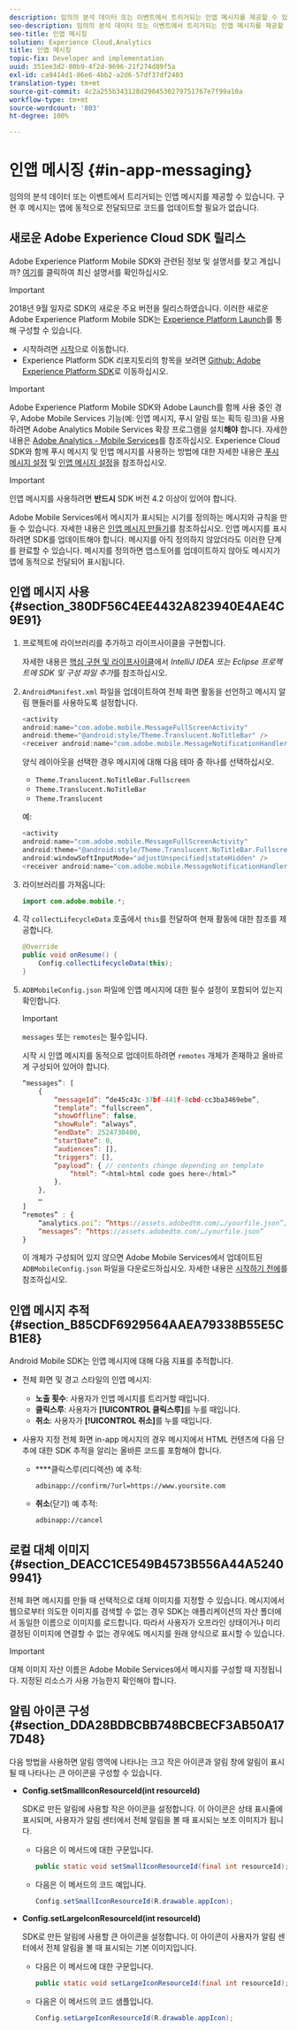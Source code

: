 ```yaml
---
description: 임의의 분석 데이터 또는 이벤트에서 트리거되는 인앱 메시지를 제공할 수 있습니다. 구현 후 메시지는 앱에 동적으로 전달되므로 코드를 업데이트할 필요가 없습니다.
seo-description: 임의의 분석 데이터 또는 이벤트에서 트리거되는 인앱 메시지를 제공할 수 있습니다. 구현 후 메시지는 앱에 동적으로 전달되므로 코드를 업데이트할 필요가 없습니다.
seo-title: 인앱 메시징
solution: Experience Cloud,Analytics
title: 인앱 메시징
topic-fix: Developer and implementation
uuid: 351ee3d2-80b9-4f2d-9696-21f274d89f5a
exl-id: ca9414d1-86e6-4bb2-a2d6-57df37df2403
translation-type: tm+mt
source-git-commit: 4c2a255b343128d2904530279751767e7f99a10a
workflow-type: tm+mt
source-wordcount: '803'
ht-degree: 100%

---
```


# 인앱 메시징 {#in-app-messaging}

임의의 분석 데이터 또는 이벤트에서 트리거되는 인앱 메시지를 제공할 수 있습니다. 구현 후 메시지는 앱에 동적으로 전달되므로 코드를 업데이트할 필요가 없습니다.

## 새로운 Adobe Experience Cloud SDK 릴리스

Adobe Experience Platform Mobile SDK와 관련된 정보 및 설명서를 찾고 계십니까? [여기](https://aep-sdks.gitbook.io/docs/)를 클릭하여 최신 설명서를 확인하십시오.

>[!IMPORTANT]
>
>2018년 9월 일자로 SDK의 새로운 주요 버전을 릴리스하였습니다. 이러한 새로운 Adobe Experience Platform Mobile SDK는 [Experience Platform Launch](https://www.adobe.com/kr/experience-platform/launch.html)를 통해 구성할 수 있습니다.

* 시작하려면 [시작](https://launch.adobe.com/)으로 이동합니다.
* Experience Platform SDK 리포지토리의 항목을 보려면 [Github: Adobe Experience Platform SDK](https://github.com/Adobe-Marketing-Cloud/acp-sdks)로 이동하십시오.

>[!IMPORTANT]
>
> Adobe Experience Platform Mobile SDK와 Adobe Launch를 함께 사용 중인 경우, Adobe Mobile Services 기능(예: 인앱 메시지, 푸시 알림 또는 획득 링크)을 사용하려면 Adobe Analytics Mobile Services 확장 프로그램을 설치&#x200B;**해야** 합니다. 자세한 내용은 [Adobe Analytics - Mobile Services](https://aep-sdks.gitbook.io/docs/using-mobile-extensions/adobe-analytics-mobile-services)를 참조하십시오. Experience Cloud SDK와 함께 푸시 메시지 및 인앱 메시지를 사용하는 방법에 대한 자세한 내용은 [푸시 메시지 설정](https://aep-sdks.gitbook.io/docs/using-mobile-extensions/adobe-analytics-mobile-services#set-up-push-messaging) 및 [인앱 메시지 설정](https://aep-sdks.gitbook.io/docs/using-mobile-extensions/adobe-analytics-mobile-services#set-up-in-app-messaging)을 참조하십시오.

>[!IMPORTANT]
>
>인앱 메시지를 사용하려면 **반드시** SDK 버전 4.2 이상이 있어야 합니다.

Adobe Mobile Services에서 메시지가 표시되는 시기를 정의하는 메시지와 규칙을 만들 수 있습니다. 자세한 내용은 [인앱 메시지 만들기](/help/using/in-app-messaging/t-in-app-message/t-in-app-message.md)를 참조하십시오. 인앱 메시지를 표시하려면 SDK를 업데이트해야 합니다. 메시지를 아직 정의하지 않았더라도 이러한 단계를 완료할 수 있습니다. 메시지를 정의하면 앱스토어를 업데이트하지 않아도 메시지가 앱에 동적으로 전달되어 표시됩니다.

## 인앱 메시지 사용 {#section_380DF56C4EE4432A823940E4AE4C9E91}

1. 프로젝트에 라이브러리를 추가하고 라이프사이클을 구현합니다.

   자세한 내용은 [핵심 구현 및 라이프사이클](/help/android/getting-started/dev-qs.md)에서 *IntelliJ IDEA 또는 Eclipse 프로젝트에 SDK 및 구성 파일 추가*&#x200B;를 참조하십시오.

1. `AndroidManifest.xml` 파일을 업데이트하여 전체 화면 활동을 선언하고 메시지 알림 핸들러를 사용하도록 설정합니다.

   ```java
   <activity  
   android:name="com.adobe.mobile.MessageFullScreenActivity"  
   android:theme="@android:style/Theme.Translucent.NoTitleBar" /> 
   <receiver android:name="com.adobe.mobile.MessageNotificationHandler" />
   ```

   양식 레이아웃을 선택한 경우 메시지에 대해 다음 테마 중 하나를 선택하십시오.

   * `Theme.Translucent.NoTitleBar.Fullscreen`
   * `Theme.Translucent.NoTitleBar`
   * `Theme.Translucent`

   예:

   ```java
   <activity 
   android:name="com.adobe.mobile.MessageFullScreenActivity" 
   android:theme="@android:style/Theme.Translucent.NoTitleBar.Fullscreen" 
   android:windowSoftInputMode="adjustUnspecified|stateHidden" /> 
   <receiver android:name="com.adobe.mobile.MessageNotificationHandler" />
   ```

1. 라이브러리를 가져옵니다:

   ```java
   import com.adobe.mobile.*;
   ```

1. 각 `collectLifecycleData` 호출에서 `this`를 전달하여 현재 활동에 대한 참조를 제공합니다.

   ```java
   @Override 
   public void onResume() { 
       Config.collectLifecycleData(this); 
   }
   ```

1. `ADBMobileConfig.json` 파일에 인앱 메시지에 대한 필수 설정이 포함되어 있는지 확인합니다.

   >[!IMPORTANT]
   >
   >`messages` 또는 `remotes`는 필수입니다.

   시작 시 인앱 메시지를 동적으로 업데이트하려면 `remotes` 개체가 존재하고 올바르게 구성되어 있어야 합니다.

   ```js
   “messages”: [ 
       { 
           “messageId”: “de45c43c-37bf-441f-8cbd-cc3ba3469ebe”, 
           “template”: “fullscreen”, 
           “showOffline”: false, 
           “showRule”: “always”, 
           “endDate”: 2524730400, 
           “startDate”: 0, 
           “audiences”: [], 
           “triggers”: [], 
           “payload”: { // contents change depending on template 
               “html”: “<html>html code goes here</html>” 
           }, 
       }, 
       … 
   ] 
   “remotes” : { 
       “analytics.poi”: “https://assets.adobedtm.com/…/yourfile.json”, 
       “messages”: “https://assets.adobedtm.com/…/yourfile.json” 
   }
   ```

   이 개체가 구성되어 있지 않으면 Adobe Mobile Services에서 업데이트된 `ADBMobileConfig.json` 파일을 다운로드하십시오. 자세한 내용은 [시작하기 전에](/help/android/getting-started/requirements.md)를 참조하십시오.

## 인앱 메시지 추적 {#section_B85CDF6929564AAEA79338B55E5CB1E8}

Android Mobile SDK는 인앱 메시지에 대해 다음 지표를 추적합니다.

* 전체 화면 및 경고 스타일의 인앱 메시지:

   * **노출 횟수**: 사용자가 인앱 메시지를 트리거할 때입니다.
   * **클릭스루**: 사용자가 **[!UICONTROL 클릭스루]**&#x200B;를 누를 때입니다.
   * **취소**: 사용자가 **[!UICONTROL 취소]**&#x200B;를 누를 때입니다.

* 사용자 지정 전체 화면 in-app 메시지의 경우 메시지에서 HTML 컨텐츠에 다음 단추에 대한 SDK 추적을 알리는 올바른 코드를 포함해야 합니다.

   * ****&#x200B;클릭스루(리디렉션) 예 추적:

      `adbinapp://confirm/?url=https://www.yoursite.com`
   * **취소**(닫기) 예 추적:

      `adbinapp://cancel`

## 로컬 대체 이미지 {#section_DEACC1CE549B4573B556A44A52409941}

전체 화면 메시지를 만들 때 선택적으로 대체 이미지를 지정할 수 있습니다. 메시지에서 웹으로부터 의도한 이미지를 검색할 수 없는 경우 SDK는 애플리케이션의 자산 폴더에서 동일한 이름으로 이미지를 로드합니다. 따라서 사용자가 오프라인 상태이거나 미리 결정된 이미지에 연결할 수 없는 경우에도 메시지를 원래 양식으로 표시할 수 있습니다.

>[!IMPORTANT]
>
>대체 이미지 자산 이름은 Adobe Mobile Services에서 메시지를 구성할 때 지정됩니다. 지정된 리소스가 사용 가능한지 확인해야 합니다.

## 알림 아이콘 구성 {#section_DDA28BDBCBB748BCBECF3AB50A177D48}

다음 방법을 사용하면 알림 영역에 나타나는 크고 작은 아이콘과 알림 창에 알림이 표시될 때 나타나는 큰 아이콘을 구성할 수 있습니다.

* **Config.setSmallIconResourceId(int resourceId)**

   SDK로 만든 알림에 사용할 작은 아이콘을 설정합니다. 이 아이콘은 상태 표시줄에 표시되며, 사용자가 알림 센터에서 전체 알림을 볼 때 표시되는 보조 이미지가 됩니다.

   * 다음은 이 메서드에 대한 구문입니다.

      ```java
      public static void setSmallIconResourceId(final int resourceId); 
      ```

   * 다음은 이 메서드의 코드 예입니다.

      ```java
      Config.setSmallIconResourceId(R.drawable.appIcon);
      ```

* **Config.setLargeIconResourceId(int resourceId)**

   SDK로 만든 알림에 사용할 큰 아이콘을 설정합니다. 이 아이콘이 사용자가 알림 센터에서 전체 알림을 볼 때 표시되는 기본 이미지입니다.

   * 다음은 이 메서드에 대한 구문입니다.

      ```java
      public static void setLargeIconResourceId(final int resourceId); 
      ```

   * 다음은 이 메서드의 코드 샘플입니다.

      ```java
      Config.setLargeIconResourceId(R.drawable.appIcon); 
      ```
